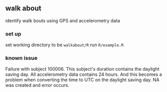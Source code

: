 ## walk about
identify walk bouts using GPS and accelerometry data

### set up
set working directory to be `walkabout/R`
run `R/example.R`

### known issue
Failure with subject 100006. This subject's duration contains the daylight saving day. 
All accelerometry data contains 24 hours. And this becomes a problem when converting the time to UTC on the daylight saving day. NA was created and error occurs.
